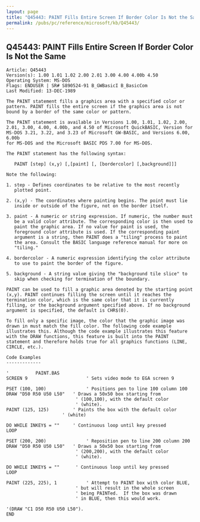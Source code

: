 ```yaml
---
layout: page
title: "Q45443: PAINT Fills Entire Screen If Border Color Is Not the Same"
permalink: /pubs/pc/reference/microsoft/kb/Q45443/
---
```


## Q45443: PAINT Fills Entire Screen If Border Color Is Not the Same

	Article: Q45443
	Version(s): 1.00 1.01 1.02 2.00 2.01 3.00 4.00 4.00b 4.50
	Operating System: MS-DOS
	Flags: ENDUSER | SR# S890524-91 B_GWBasicI B_BasicCom
	Last Modified: 13-DEC-1989
	
	The PAINT statement fills a graphics area with a specified color or
	pattern. PAINT fills the entire screen if the graphics area is not
	bound by a border of the same color or pattern.
	
	The PAINT statement is available in Versions 1.00, 1.01, 1.02, 2.00,
	2.01, 3.00, 4.00, 4.00b, and 4.50 of Microsoft QuickBASIC, Version for
	MS-DOS 3.21, 3.22, and 3.23 of Microsoft GW-BASIC, and Versions 6.00, 6.00b
	for MS-DOS and the Microsoft BASIC PDS 7.00 for MS-DOS.
	
	The PAINT statement has the following syntax:
	
	   PAINT [step] (x,y) [,[paint] [, [bordercolor] [,background]]]
	
	Note the following:
	
	1. step - Defines coordinates to be relative to the most recently
	   plotted point.
	
	2. (x,y) - The coordinates where painting begins. The point must lie
	   inside or outside of the figure, not on the border itself.
	
	3. paint - A numeric or string expression. If numeric, the number must
	   be a valid color attribute. The corresponding color is then used to
	   paint the graphic area. If no value for paint is used, the
	   foreground color attribute is used. If the corresponding paint
	   argument is a string, then PAINT does a "tiling" process to paint
	   the area. Consult the BASIC language reference manual for more on
	   "tiling."
	
	4. bordercolor - A numeric expression identifying the color attribute
	   to use to paint the border of the figure.
	
	5. background - A string value giving the "background tile slice" to
	   skip when checking for termination of the boundary.
	
	PAINT can be used to fill a graphic area denoted by the starting point
	(x,y). PAINT continues filling the screen until it reaches the
	termination color, which is the same color that it is currently
	filling, or the background argument specified above. If no background
	argument is specified, the default is CHR$(0).
	
	To fill only a specific image, the color that the graphic image was
	drawn in must match the fill color. The following code example
	illustrates this. Although the code example illustrates this feature
	with the DRAW functions, this feature is built into the PAINT
	statement and therefore holds true for all graphics functions (LINE,
	CIRCLE, etc.).
	
	Code Examples
	-------------
	
	'          PAINT.BAS
	SCREEN 9                      ' Sets video mode to EGA screen 9
	
	PSET (100, 100)               ' Positions pen to line 100 column 100
	DRAW "D50 R50 U50 L50"   ' Draws a 50x50 box starting from
	                          ' (100,100), with the default color
	                          ' (white).
	PAINT (125, 125)         ' Paints the box with the default color
	                     ' (white)
	
	DO WHILE INKEY$ = ""     ' Continuous loop until key pressed
	LOOP
	
	PSET (200, 200)               ' Reposition pen to line 200 column 200
	DRAW "D50 R50 U50 L50"   ' Draws a 50x50 box starting from
	                          ' (200,200), with the default color
	                          ' (white).
	
	DO WHILE INKEY$ = ""      ' Continuous loop until key pressed
	LOOP
	
	PAINT (225, 225), 1           ' Attempt to PAINT box with color BLUE,
	                          ' but will result in the whole screen
	                          ' being PAINTed.  If the box was drawn
	                          ' in BLUE, then this would work.
	
	'(DRAW "C1 D50 R50 U50 L50").
	END
